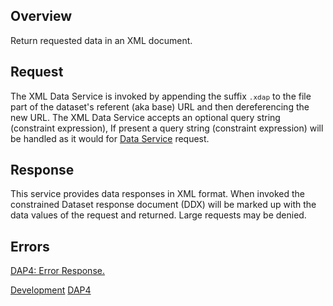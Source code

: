 ## Overview

Return requested data in an XML document.

## Request

The XML Data Service is invoked by appending the suffix
<font size="2">`.xdap`</font> to the file part of the dataset's referent
(aka base) URL and then dereferencing the new URL. The XML Data Service
accepts an optional query string (constraint expression), If present a
query string (constraint expression) will be handled as it would for
[Data Service](DAP4:_Data_Service "wikilink") request.

## Response

This service provides data responses in XML format. When invoked the
constrained Dataset response document (DDX) will be marked up with the
data values of the request and returned. Large requests may be denied.

## Errors

[DAP4: Error Response.](DAP4:_Responses#Error_Response "wikilink")

[Development](Category:Development "wikilink")
[DAP4](Category:DAP4 "wikilink")
